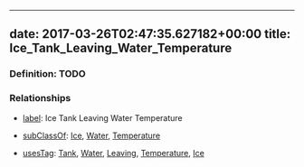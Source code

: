 
---
date: 2017-03-26T02:47:35.627182+00:00
title: Ice_Tank_Leaving_Water_Temperature
---
### Definition: TODO

### Relationships

* [label](http://www.w3.org/2000/01/rdf-schema#label): Ice Tank Leaving Water Temperature

* [subClassOf](http://www.w3.org/2000/01/rdf-schema#subClassOf): [Ice](https://brickschema.org/schema/1.0/Brick#Ice), [Water](https://brickschema.org/schema/1.0/Brick#Water), [Temperature](https://brickschema.org/schema/1.0/Brick#Temperature)

* [usesTag](https://brickschema.org/schema/1.0/BrickFrame#usesTag): [Tank](https://brickschema.org/schema/1.0/BrickTag#Tank), [Water](https://brickschema.org/schema/1.0/BrickTag#Water), [Leaving](https://brickschema.org/schema/1.0/BrickTag#Leaving), [Temperature](https://brickschema.org/schema/1.0/BrickTag#Temperature), [Ice](https://brickschema.org/schema/1.0/BrickTag#Ice)
